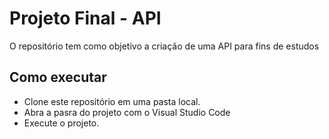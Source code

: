 # Projeto Final - API</br>

O repositório tem como objetivo a criação de uma API para fins de estudos</br>


## Como executar
- Clone este repositório em uma pasta local.
- Abra a pasra do projeto com o Visual Studio Code
- Execute o projeto.
